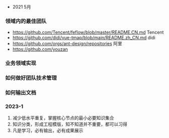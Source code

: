 <!-- 
1. 知识的学习快的人三年足矣，通常大部分来说是不断的学习入门的知识，在重复和遗忘
2. 职业规划的差距不是智商和资源，而是正确的价值观与学习规划，毫无规划的人就会陷入原地踏步的怪圈
3. 工程师的价值在于打造通用能力和解决问题，关注核心能力的积累，走出舒适区，页面的一些业务完全可以外包
4. 参与业务要知道业务导向和价值，杀手级产品的规模
 -->
 - 2021 5月

 <!-- 
 1. 需要关注自己的OKR，这个是基本盘，不能好高骛远
 2. 工程师而言需要关注 知识体系， 项目经验，工程师素质（多少人在搬砖中浪费了宝贵时间）
 3. 去承担更大的责任和角色，没有舒适区可言
  -->

  <!-- 
  2021 6月
  1.从零到一实现工具库
    https://segmentfault.com/a/1190000016610626
    1. 设计结构，方法实现，打包格式
  
  2.vant/nutui 库 阅读
    1. 组件库项目架构设计思路
    2. 一些经典业务场景的实现和打磨
    3. js的业务使用心得
    4. ts 的实践场景
   -->

   <!-- 
   2021 9.月
   1. 阅读 vite 管理后台项目并输出总结
    -->

  <!-- 
  2022.1
  1. hadoop 框架初步认识
  2. 复盘视频区web端知识点
  3. 整理web端项目，逐步告别web
   -->

  <!-- 
  0307-0311
  周一
  业务需求提测
  阅读 cli 工具
  管理系统迁移架构对比（待业务理解后todo）
  1. 理想/预期的架构
  
   -->

  <!-- 
  1. 职场的时间分配有三种
    1.1 面向面试学习：需要梳理面试的方法论，知识体系，项目流程（核心是明确面试官的考察点）
    1.2 面向工作：工作需要OKR导向，基于业务输出价值，最终可以量化，可以规划
    1.3 面向技能学习：跟1.1相比，需要在某个方向能深入一些，相对立的是知识积累的薄
  
   -->

   <!-- 22/0807
   1. 技术学习的开篇
   2. OKR制度的理解
   3. vite解读学习
    -->

  <!-- 
  web 方向的专题知识
  1. 基建建设
     1. 组件库多端建设
     2. 工具基础库建设
     3. 多场景规范建设
  2. 多营销场景跨端建设
     1. webview 容器，RN容器,小程序容器，平台化，容器化(这一部分是基础建设，不属于业务层)
     2. 小程序多端编译，跨端方案实践的技术选型
        1. 基于各种评价指标有运行时/编译时方案，参考mpx/uni-app的实现
     3. 超级app内的小程序属于平台化业务，由native提供业务运行能力
  3. 低代码领域
  4. 可视化领域
  5. 工程化提效领域
     1. 打包，构建，部署，CI/CD范畴
     2. 脚手架core
     3. 插件能力增强
  6. 业务能力积累
     1. 典型场景业务支撑能力（应用层）
   -->
### 领域内的最佳团队
- https://github.com/Tencent/feflow/blob/master/README.CN.md Tencent
- https://github.com/didi/vue-tmap/blob/main/README.zh_CN.md didi
- https://github.com/orgs/ant-design/repositories 阿里
- https://github.com/youzan



### 业务领域实现





### 如何做好团队技术管理



### 如何输出文档


  

  

### 2023-1
1. 减少低水平重复，掌握核心节点的最小必要知识集合
2. 知识分类，形成工程模版，知不知道并不重要，都可以习得
3. 凡是学习，必有输出，必有成果展示

